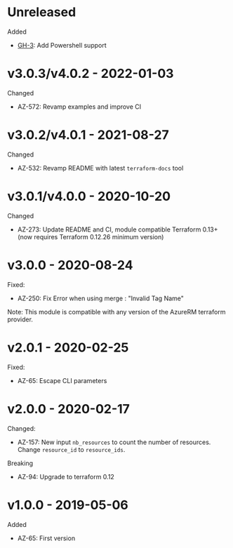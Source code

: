 # Unreleased

Added
  * [GH-3](https://github.com/claranet/terraform-azurerm-tagging/pull/3): Add Powershell support

# v3.0.3/v4.0.2 - 2022-01-03

Changed
  * AZ-572: Revamp examples and improve CI

# v3.0.2/v4.0.1 - 2021-08-27

Changed
  * AZ-532: Revamp README with latest `terraform-docs` tool

# v3.0.1/v4.0.0 - 2020-10-20

Changed
  * AZ-273: Update README and CI, module compatible Terraform 0.13+ (now requires Terraform 0.12.26 minimum version)

# v3.0.0 - 2020-08-24

Fixed:
  * AZ-250: Fix Error when using merge : "Invalid Tag Name"

Note: This module is compatible with any version of the AzureRM terraform provider.

# v2.0.1 - 2020-02-25

Fixed:
  * AZ-65: Escape CLI parameters

# v2.0.0 - 2020-02-17

Changed:
  * AZ-157: New input `nb_resources` to count the number of resources. Change `resource_id` to `resource_ids`.

Breaking
  * AZ-94: Upgrade to terraform 0.12

# v1.0.0 - 2019-05-06

Added
  * AZ-65: First version
